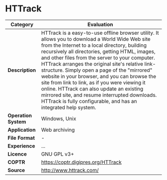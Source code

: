 # HTTrack

| Category | Evaluation |
| --- | --- |
| **Description** | HTTrack is a easy-to-use offline browser utility. It allows you to download a World Wide Web site from the Internet to a local directory, building recursively all directories, getting HTML, images, and other files from the server to your computer. HTTrack arranges the original site's relative link-structure. Simply open a page of the "mirrored" website in your browser, and you can browse the site from link to link, as if you were viewing it online. HTTrack can also update an existing mirrored site, and resume interrupted downloads. HTTrack is fully configurable, and has an integrated help system. |
| **Operation System** | Windows, Unix |
| **Application** | Web archiving |
| **File Format** | - |
| **Experience** | ... |
| **Licence** | GNU GPL v3+ |
| **COPTR** | https://coptr.digipres.org/HTTrack |
| **Source** | http://www.httrack.com/ |
